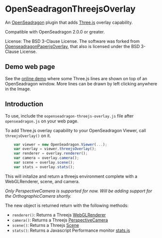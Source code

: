 # OpenSeadragonThreejsOverlay

An [OpenSeadragon](http://openseadragon.github.io) plugin that adds [Three.js](https://threejs.org) overlay capability.

Compatible with OpenSeadragon 2.0.0 or greater.

License: The BSD 3-Clause License. The software was forked from [OpenseadragonPaperjsOverlay](https://github.com/eriksjolund/OpenSeadragonPaperjsOverlay), that also is licensed under the BSD 3-Clause License.

## Demo web page

See the [online demo](https://fervent-snyder-c66537.netlify.com/)
where some Three.js lines are shown on top of an OpenSeadragon window. More lines can be drawn by left clicking anywhere in the Image.

## Introduction

To use, include the `oopenseadragon-threejs-overlay.js` file after `openseadragon.js` on your web page.
   
To add Three.js overlay capability to your OpenSeadragon Viewer, call `threejsOverlay()` on it. 

`````javascript
    var viewer = new OpenSeadragon.Viewer(...);
    var overlay = viewer.threejsOverlay();
    var renderer = overlay.renderer();
    var camera = overlay.camera();
    var scene = overlay.scene();
    var stats = overlay.stats();
`````

This will initalize and return a threejs environment complete with a WebGLRenderer, scene, and camera.

_Only PerspectiveCamera is supported for now. Will be adding support for the OrthographicCamera shortly._

The new object is returned return with the following methods:

* `renderer()`: Returns a Threejs [WebGLRenderer](https://threejs.org/docs/#api/en/renderers/WebGLRenderer)
* `camera()`: Returns a Threejs [PerspectiveCamera](https://threejs.org/docs/#api/en/cameras/PerspectiveCamera)
* `scene()`: Returns a Threejs [Scene](https://threejs.org/docs/#api/en/scenes/Scene)
* `stats()`: Returns a Javascript Performance monitor [stats.js](https://github.com/mrdoob/stats.js/)
